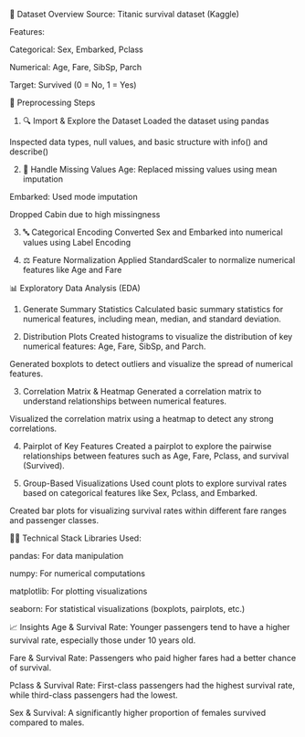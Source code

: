 📁 Dataset Overview
Source: Titanic survival dataset (Kaggle)

Features:

Categorical: Sex, Embarked, Pclass

Numerical: Age, Fare, SibSp, Parch

Target: Survived (0 = No, 1 = Yes)

🧹 Preprocessing Steps
1. 🔍 Import & Explore the Dataset
Loaded the dataset using pandas

Inspected data types, null values, and basic structure with info() and describe()

2. 🧩 Handle Missing Values
Age: Replaced missing values using mean imputation

Embarked: Used mode imputation

Dropped Cabin due to high missingness

3. 🔤 Categorical Encoding
Converted Sex and Embarked into numerical values using Label Encoding

4. ⚖️ Feature Normalization
Applied StandardScaler to normalize numerical features like Age and Fare

📊 Exploratory Data Analysis (EDA)
1. Generate Summary Statistics
Calculated basic summary statistics for numerical features, including mean, median, and standard deviation.

2. Distribution Plots
Created histograms to visualize the distribution of key numerical features: Age, Fare, SibSp, and Parch.

Generated boxplots to detect outliers and visualize the spread of numerical features.

3. Correlation Matrix & Heatmap
Generated a correlation matrix to understand relationships between numerical features.

Visualized the correlation matrix using a heatmap to detect any strong correlations.

4. Pairplot of Key Features
Created a pairplot to explore the pairwise relationships between features such as Age, Fare, Pclass, and survival (Survived).

5. Group-Based Visualizations
Used count plots to explore survival rates based on categorical features like Sex, Pclass, and Embarked.

Created bar plots for visualizing survival rates within different fare ranges and passenger classes.

🧑‍💻 Technical Stack
Libraries Used:

pandas: For data manipulation

numpy: For numerical computations

matplotlib: For plotting visualizations

seaborn: For statistical visualizations (boxplots, pairplots, etc.)

📈 Insights
Age & Survival Rate: Younger passengers tend to have a higher survival rate, especially those under 10 years old.

Fare & Survival Rate: Passengers who paid higher fares had a better chance of survival.

Pclass & Survival Rate: First-class passengers had the highest survival rate, while third-class passengers had the lowest.

Sex & Survival: A significantly higher proportion of females survived compared to males.

